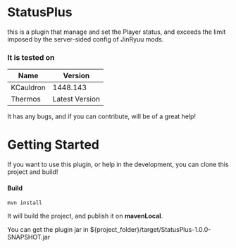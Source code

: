 # StatusPlus

this is a plugin that manage and set the Player status, and exceeds the limit imposed by the server-sided config of JinRyuu mods.

### It is tested on
| Name | Version |
| --- | --- |
| KCauldron | 1448.143 |
| Thermos | Latest Version |

It has any bugs, and if you can contribute, will be of a great help!

# Getting Started

If you want to use this plugin, or help in the development, you can clone this project and build!

#### Build
```
mvn install
```

It will build the project, and publish it on **mavenLocal**.

You can get the plugin jar in ${project_folder}/target/StatusPlus-1.0.0-SNAPSHOT.jar
